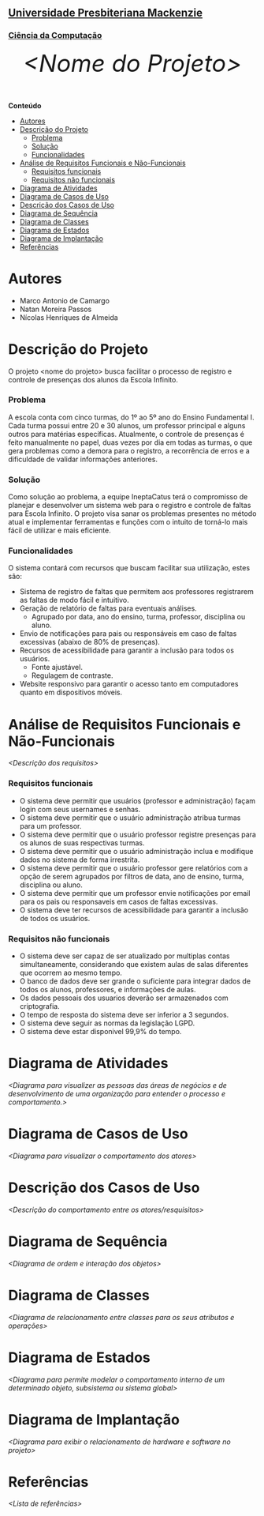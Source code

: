 
<h2><a href= "https://www.mackenzie.br">Universidade Presbiteriana Mackenzie</a></h2>
<h3><a href= "https://www.mackenzie.br/graduacao/sao-paulo-higienopolis/ciencia-da-computacao">Ciência da Computação</a></h3>


<font size="+12"><center>
*&lt;Nome do Projeto&gt;*
</center></font>

**Conteúdo**

- [Autores](#autores)
- [Descrição do Projeto](#descrição-do-projeto)
    - [Problema](#problema)
    - [Solução](#solução)
    - [Funcionalidades](#funcionalidades)
- [Análise de Requisitos Funcionais e Não-Funcionais](#análise-de-requisitos-funcionais-e-não-funcionais)
    - [Requisitos funcionais](#requisitos-funcionais)
    - [Requisitos não funcionais](#requisitos-não-funcionais)
- [Diagrama de Atividades](#diagrama-de-atividades)
- [Diagrama de Casos de Uso](#diagrama-de-casos-de-uso)
- [Descrição dos Casos de Uso](#descrição-dos-casos-de-uso)
- [Diagrama de Sequência](#diagrama-de-sequência)
- [Diagrama de Classes](#diagrama-de-classes)
- [Diagrama de Estados](#diagrama-de-estados)
- [Diagrama de Implantação](#diagrama-de-implantação)
- [Referências](#referências)


# Autores

* Marco Antonio de Camargo
* Natan Moreira Passos 
* Nícolas Henriques de Almeida



# Descrição do Projeto

O projeto \<nome do projeto> busca facilitar o processo de registro e controle de presenças dos alunos da Escola Infinito.


### Problema
A escola conta com cinco turmas, do 1º ao 5º ano do Ensino Fundamental I. Cada turma possui entre 20 e 30 alunos, um professor principal e alguns outros para matérias específicas. Atualmente, o controle de presenças é feito manualmente no papel, duas vezes por dia em todas as turmas, o que gera problemas como a demora para o registro, a recorrência de erros e a dificuldade de validar informações anteriores.

### Solução
Como solução ao problema, a equipe IneptaCatus terá o compromisso de planejar e desenvolver um sistema web para o registro e controle de faltas para Escola Infinito. O projeto visa sanar os problemas presentes no método atual e implementar ferramentas e funções com o intuito de torná-lo mais fácil de utilizar e mais eficiente.

### Funcionalidades
O sistema contará com recursos que buscam facilitar sua utilização, estes são:
- Sistema de registro de faltas que permitem aos professores registrarem as faltas de modo fácil e intuitivo.
- Geração de relatório de faltas para eventuais análises.
	- Agrupado por data, ano do ensino, turma, professor, disciplina ou aluno.
- Envio de notificações para pais ou responsáveis em caso de faltas excessivas (abaixo de 80% de presenças).
- Recursos de acessibilidade para garantir a inclusão para todos os usuários.
	- Fonte ajustável.
	- Regulagem de contraste.
- Website responsivo para garantir o acesso tanto em computadores quanto em dispositivos móveis.


# Análise de Requisitos Funcionais e Não-Funcionais
*&lt;Descrição dos requisitos&gt;*
### Requisitos funcionais
- O sistema deve permitir que usuários (professor e administração) façam login com seus usernames e senhas.
- O sistema deve permitir que o usuário administração atribua turmas para um professor.
- O sistema deve permitir que o usuário professor registre presenças para os alunos de suas respectivas turmas.
- O sistema deve permitir que o usuário administração inclua e modifique dados no sistema de forma irrestrita.
- O sistema deve permitir que o usuário professor gere relatórios com a opção de serem agrupados por filtros de data, ano de ensino, turma, disciplina ou aluno.
- O sistema deve permitir que um professor envie notificações por email para os pais ou responsaveis em casos de faltas excessivas.
- O sistema deve ter recursos de acessibilidade para garantir a inclusão de todos os usuários.   

### Requisitos não funcionais
- O sistema deve ser capaz de ser atualizado por multiplas contas simultaneamente, considerando que existem aulas de salas diferentes que ocorrem ao mesmo tempo.
- O banco de dados deve ser grande o suficiente para integrar dados de todos os alunos, professores, e informações de aulas.
- Os dados pessoais dos usuarios deverão ser armazenados com criptografia.
- O tempo de resposta do sistema deve ser inferior a 3 segundos.
- O sistema deve seguir as normas da legislação LGPD.
- O sistema deve estar disponivel 99,9% do tempo.

# Diagrama de Atividades

*&lt;Diagrama para visualizer as pessoas das áreas de negócios e de desenvolvimento de uma organização para entender o processo e comportamento.&gt;*

# Diagrama de Casos de Uso

*&lt;Diagrama para visualizar o comportamento dos atores&gt;*

# Descrição dos Casos de Uso

*&lt;Descrição do comportamento entre os atores/resquisitos&gt;*

# Diagrama de Sequência

*&lt;Diagrama de ordem e interação dos objetos&gt;*

# Diagrama de Classes

*&lt;Diagrama de relacionamento entre classes para os seus atributos e operações&gt;*

# Diagrama de Estados

*&lt;Diagrama para permite modelar o comportamento interno de um determinado objeto, subsistema ou sistema global&gt;*

# Diagrama de Implantação

*&lt;Diagrama para exibir o relacionamento de hardware e software no projeto&gt;*

# Referências

*&lt;Lista de referências&gt;*
